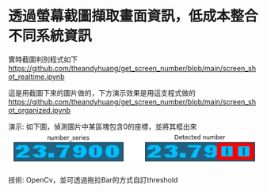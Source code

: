 # 透過螢幕截圖擷取畫面資訊，低成本整合不同系統資訊

實時截圖判別程式如下
https://github.com/theandyhuang/get_screen_number/blob/main/screen_shot_realtime.ipynb

這是用截圖下來的圖片做的，下方演示效果是用這支程式做的
https://github.com/theandyhuang/get_screen_number/blob/main/screen_shot_organized.ipynb

演示: 如下圖，偵測圖片中某區塊包含0的座標，並將其框出來
![alt text](https://github.com/theandyhuang/get_screen_number/blob/main/GetNumber.png)

技術: OpenCv，並可透過拖拉Bar的方式自訂threshold
